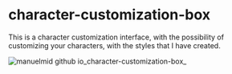 # character-customization-box
This is a character customization interface, with the possibility of customizing your characters, with the styles that I have created.


![manuelmid github io_character-customization-box_](https://user-images.githubusercontent.com/76703993/227789802-cde1ca26-53dc-4053-9ddf-886acc91e8e8.png)

